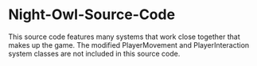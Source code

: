 # Night-Owl-Source-Code

This source code features many systems that work close together that makes up the game. The modified PlayerMovement and PlayerInteraction system classes are not included 
in this source code. 
